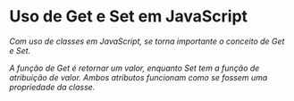 # Uso de Get e Set em JavaScript

_Com uso de classes em JavaScript, se torna importante o conceito de Get e Set._

_A função de Get é retornar um valor, enquanto Set tem a função de atribuição de valor. Ambos atributos funcionam como se fossem uma propriedade da classe._